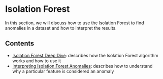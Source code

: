 # Isolation Forest

In this section, we will discuss how to use the Isolation Forest to find anomalies in a dataset and how to interpret the results.

## Contents

* [Isolation Forest Deep Dive](isolation-forest.ipynb): describes how the Isolation Forest algorithm works and how to use it 
* [Interpreting Isolation Forest Anomalies](interpreting_isolation-forest.ipynb): describes how to understand why a particular feature is considered an anomaly
